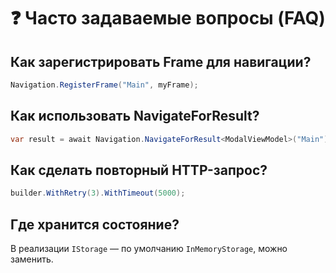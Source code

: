 # ❓ Часто задаваемые вопросы (FAQ)

## Как зарегистрировать Frame для навигации?
```csharp
Navigation.RegisterFrame("Main", myFrame);
```

## Как использовать NavigateForResult?
```csharp
var result = await Navigation.NavigateForResult<ModalViewModel>("Main");
```

## Как сделать повторный HTTP-запрос?
```csharp
builder.WithRetry(3).WithTimeout(5000);
```

## Где хранится состояние?
В реализации `IStorage` — по умолчанию `InMemoryStorage`, можно заменить.
